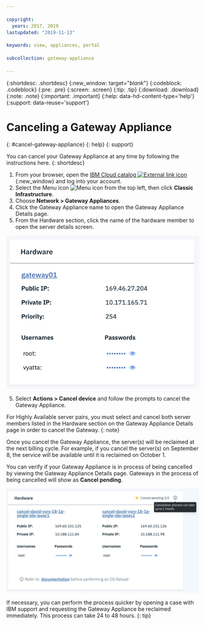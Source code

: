 ```yaml
---

copyright:
  years: 2017, 2019
lastupdated: "2019-11-13"

keywords: view, appliances, portal

subcollection: gateway-appliance

---
```


{:shortdesc: .shortdesc}
{:new_window: target="_blank_"}
{:codeblock: .codeblock}
{:pre: .pre}
{:screen: .screen}
{:tip: .tip}
{:download: .download}
{:note: .note}
{:important: .important}
{:help: data-hd-content-type='help'}
{:support: data-reuse='support'}

# Canceling a Gateway Appliance
{: #cancel-gateway-appliance}
{: help}
{: support}

You can cancel your Gateway Appliance at any time by following the instructions here.
{: shortdesc}

1. From your browser, open the [IBM Cloud catalog ![External link icon](../../icons/launch-glyph.svg "External link icon")](https://cloud.ibm.com){:new_window} and log into your account.
2. Select the Menu icon ![Menu icon](../../icons/icon_hamburger.svg) from the top left, then click **Classic Infrastructure**.
3. Choose **Network > Gateway Appliances**.
4. Click the Gateway Appliance name to open the Gateway Appliance Details page.
5. From the Hardware section, click the name of the hardware member to open the server details screen.

  ![Cancel gateway](images/cancel-gateway.png "Cancel gateway")

5. Select **Actions > Cancel device** and follow the prompts to cancel the Gateway Appliance.

For Highly Available server pairs, you must select and cancel both server members listed in the Hardware section on the Gateway Appliance Details page in order to cancel the Gateway.
{: note}

Once you cancel the Gateway Appliance, the server(s) will be reclaimed at the next billing cycle. For example, if you cancel the server(s) on September 8, the service will be available until it is reclaimed on October 1.

You can verify if your Gateway Appliance is in process of being cancelled by viewing the Gateway Appliance Details page. Gateways in the process of being cancelled will show as **Cancel pending**.

  ![Cancel pending](images/cancel-pending.png "Cancel pending")

If necessary, you can perform the process quicker by opening a case with IBM support and requesting the Gateway Appliance be reclaimed immediately. This process can take 24 to 48 hours.
{: tip}
